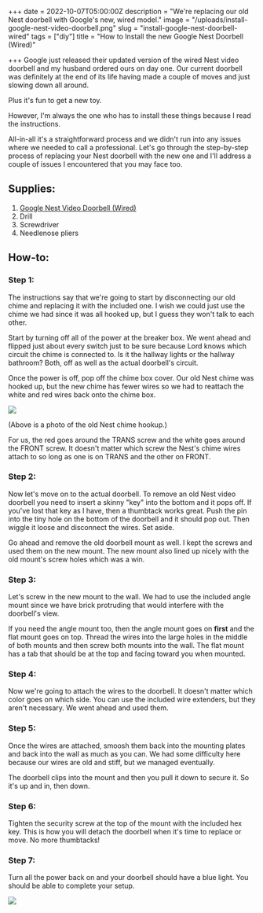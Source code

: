 +++
date = 2022-10-07T05:00:00Z
description = "We're replacing our old Nest doorbell with Google's new, wired model."
image = "/uploads/install-google-nest-video-doorbell.png"
slug = "install-google-nest-doorbell-wired"
tags = ["diy"]
title = "How to Install the new Google Nest Doorbell (Wired)"

+++
Google just released their updated version of the wired Nest video doorbell and my husband ordered ours on day one. Our current doorbell was definitely at the end of its life having made a couple of moves and just slowing down all around.

Plus it's fun to get a new toy.

However, I'm always the one who has to install these things because I read the instructions.

All-in-all it's a straightforward process and we didn't run into any issues where we needed to call a professional. Let's go through the step-by-step process of replacing your Nest doorbell with the new one and I'll address a couple of issues I encountered that you may face too.

## Supplies:

1. [Google Nest Video Doorbell (Wired)](https://amzn.to/3CDuiSO)
2. Drill
3. Screwdriver
4. Needlenose pliers

## How-to:

### Step 1: 

The instructions say that we're going to start by disconnecting our old chime and replacing it with the included one. I wish we could just use the chime we had since it was all hooked up, but I guess they won't talk to each other.

Start by turning off all of the power at the breaker box. We went ahead and flipped just about every switch just to be sure because Lord knows which circuit the chime is connected to. Is it the hallway lights or the hallway bathroom? Both, off as well as the actual doorbell's circuit.

Once the power is off, pop off the chime box cover. Our old Nest chime was hooked up, but the new chime has fewer wires so we had to reattach the white and red wires back onto the chime box.

![](/uploads/inside-chime.jpg)

(Above is a photo of the old Nest chime hookup.) 

For us, the red goes around the TRANS screw and the white goes around the FRONT screw. It doesn't matter which screw the Nest's chime wires attach to so long as one is on TRANS and the other on FRONT.

### Step 2: 

Now let's move on to the actual doorbell. To remove an old Nest video doorbell you need to insert a skinny "key" into the bottom and it pops off. If you've lost that key as I have, then a thumbtack works great. Push the pin into the tiny hole on the bottom of the doorbell and it should pop out. Then wiggle it loose and disconnect the wires. Set aside.

Go ahead and remove the old doorbell mount as well. I kept the screws and used them on the new mount. The new mount also lined up nicely with the old mount's screw holes which was a win.

### Step 3: 

Let's screw in the new mount to the wall. We had to use the included angle mount since we have brick protruding that would interfere with the doorbell's view.

If you need the angle mount too, then the angle mount goes on **first** and the flat mount goes on top. Thread the wires into the large holes in the middle of both mounts and then screw both mounts into the wall. The flat mount has a tab that should be at the top and facing toward you when mounted.

### Step 4: 

Now we're going to attach the wires to the doorbell. It doesn't matter which color goes on which side. You can use the included wire extenders, but they aren't necessary. We went ahead and used them.

### Step 5: 

Once the wires are attached, smoosh them back into the mounting plates and back into the wall as much as you can. We had some difficulty here because our wires are old and stiff, but we managed eventually.

The doorbell clips into the mount and then you pull it down to secure it. So it's up and in, then down.

### Step 6: 

Tighten the security screw at the top of the mount with the included hex key. This is how you will detach the doorbell when it's time to replace or move. No more thumbtacks!

### Step 7: 

Turn all the power back on and your doorbell should have a blue light. You should be able to complete your setup.

![](/uploads/finished-doorbell.jpg)